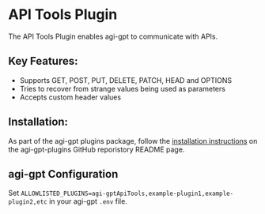 # API Tools Plugin

The API Tools Plugin enables agi-gpt to communicate with APIs.

## Key Features:
- Supports GET, POST, PUT, DELETE, PATCH, HEAD and OPTIONS
- Tries to recover from strange values being used as parameters
- Accepts custom header values

## Installation:
As part of the agi-gpt plugins package, follow the [installation instructions](https://github.com/coozila/agi-gpt-plugins) on the agi-gpt-plugins GitHub reporistory README page.

## agi-gpt Configuration
Set `ALLOWLISTED_PLUGINS=agi-gptApiTools,example-plugin1,example-plugin2,etc` in your agi-gpt `.env` file.
